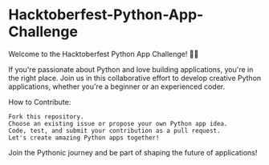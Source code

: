 # Hacktoberfest-Python-App-Challenge

Welcome to the Hacktoberfest Python App Challenge! 🐍🚀

If you're passionate about Python and love building applications, you're in the right place. Join us in this collaborative effort to develop creative Python applications, whether you're a beginner or an experienced coder.

How to Contribute:

    Fork this repository.
    Choose an existing issue or propose your own Python app idea.
    Code, test, and submit your contribution as a pull request.
    Let's create amazing Python apps together!

Join the Pythonic journey and be part of shaping the future of applications!
